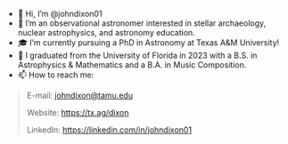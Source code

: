 - 👋 Hi, I’m @johndixon01
- 👀 I’m an observational astronomer interested in stellar archaeology, nuclear astrophysics, and astronomy education.
- 🎓 I’m currently pursuing a PhD in Astronomy at Texas A&M University!
- 🐊 I graduated from the University of Florida in 2023 with a B.S. in Astrophysics & Mathematics and a B.A. in Music Composition.
- 📫 How to reach me:
> E-mail:    johndixon@tamu.edu
>
> Website:   https://tx.ag/dixon
>
> LinkedIn:  https://linkedin.com/in/johndixon01      

<!---
johndixon01/johndixon01 is a ✨ special ✨ repository because its `README.md` (this file) appears on your GitHub profile.
You can click the Preview link to take a look at your changes.
--->
